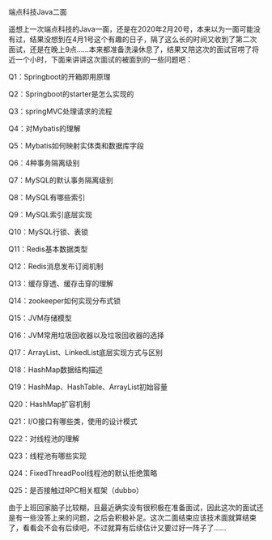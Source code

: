 端点科技Java二面

遥想上一次端点科技的Java一面，还是在2020年2月20号，本来以为一面可能没有过，结果没想到在4月1号这个有趣的日子，隔了这么长的时间又收到了第二次面试，还是在晚上9点……本来都准备洗澡休息了，结果又陪这次的面试官唠了将近一个小时，下面来讲讲这次面试的被面到的一些问题吧：

Q1：Springboot的开箱即用原理



Q2：Springboot的starter是怎么实现的



Q3：springMVC处理请求的流程



Q4：对Mybatis的理解



Q5：Mybatis如何映射实体类和数据库字段



Q6：4种事务隔离级别



Q7：MySQL的默认事务隔离级别



Q8：MySQL有哪些索引



Q9：MySQL索引底层实现



Q10：MySQL行锁、表锁



Q11：Redis基本数据类型



Q12：Redis消息发布订阅机制



Q13：缓存穿透、缓存击穿的理解



Q14：zookeeper如何实现分布式锁



Q15：JVM存储模型



Q16：JVM常用垃圾回收器以及垃圾回收器的选择



Q17：ArrayList、LinkedList底层实现方式与区别



Q18：HashMap数据结构描述



Q19：HashMap、HashTable、ArrayList初始容量



Q20：HashMap扩容机制



Q21：I/O接口有哪些类，使用的设计模式



Q22：对线程池的理解



Q23：线程池有哪些实现



Q24：FixedThreadPool线程池的默认拒绝策略



Q25：是否接触过RPC相关框架（dubbo）



由于上班回家脑子比较糊，且最近确实没有很积极在准备面试，因此这次的面试还是有一些没答上来的问题，之后会积极补足。这次二面结束应该技术面就算结束了，看看会不会有后续吧，不过就算有后续估计又要过好一阵子了……



